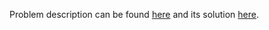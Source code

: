 Problem description can be found [here](https://leetcode.com/problems/palindrome-number/) and its solution [here](https://github.com/aurimas13/LeetCode-HR-MAANG/blob/main/LeetCode/Python%20Solutions/Palindrome%20Number/palindrome.py).